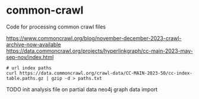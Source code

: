 # common-crawl

Code for processing common crawl files

https://www.commoncrawl.org/blog/november-december-2023-crawl-archive-now-available
https://data.commoncrawl.org/projects/hyperlinkgraph/cc-main-2023-may-sep-nov/index.html

```
# url index paths
curl https://data.commoncrawl.org/crawl-data/CC-MAIN-2023-50/cc-index-table.paths.gz | gzip -d > paths.txt

```

TODO 
init analysis file on partial data
neo4j graph data import
